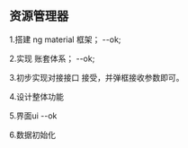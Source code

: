 ## 资源管理器

1.搭建 ng material 框架； --ok;

2.实现 账套体系；   --ok;

3.初步实现对接接口
    接受，并弹框接收参数即可。

4.设计整体功能

5.界面ui --ok

6.数据初始化



